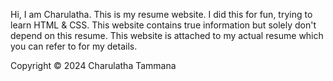 Hi, I am Charulatha. This is my resume website. I did this for fun, trying to learn HTML & CSS. This website contains true information but solely don't depend on this resume. This website is attached to my actual resume which you can refer to for my details.

Copyright © 2024 Charulatha Tammana
